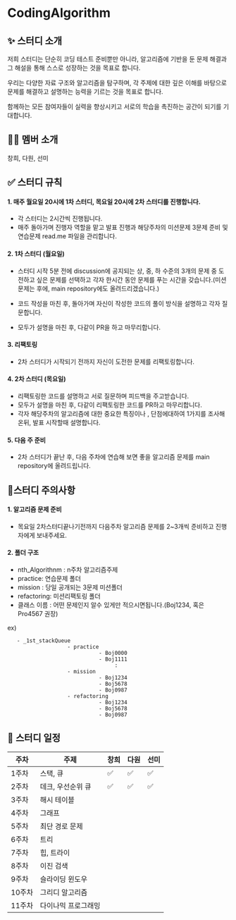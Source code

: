 # CodingAlgorithm

## ✨ 스터디 소개

저희 스터디는 단순히 코딩 테스트 준비뿐만 아니라, 알고리즘에 기반을 둔 문제 해결과 그 해설을 통해 스스로 성장하는 것을 목표로 합니다. 

우리는 다양한 자료 구조와 알고리즘을 탐구하며, 각 주제에 대한 깊은 이해를 바탕으로 문제를 해결하고 설명하는 능력을 기르는 것을 목표로 합니다.

함께하는 모든 참여자들이 실력을 향상시키고 서로의 학습을 촉진하는 공간이 되기를 기대합니다.





## 👩‍💻 멤버 소개

창희, 다원, 선미




## ✅ 스터디 규칙


#### 1. 매주 월요일 20시에 1차 스터디, 목요일 20시에 2차 스터디를 진행합니다.
   
  - 각 스터디는 2시간씩 진행됩니다.
  - 매주 돌아가며 진행자 역할을 맡고 발표 진행과 해당주차의 미션문제 3문제 준비 및 연습문제 read.me 파일을 관리합니다.
  
#### 2. 1차 스터디 (월요일)

  - 스터디 시작 5분 전에 discussion에 공지되는 상, 중, 하 수준의 3개의 문제 중 도전하고 싶은 문제를 선택하고 각자 한시간 동안 문제를 푸는 시간을 갖습니다.(미션 문제는 후에, main repository에도 올려드리겠습니다.)

  - 코드 작성을 마친 후, 돌아가며 자신이 작성한 코드의 풀이 방식을 설명하고 각자 질문합니다.

  - 모두가 설명을 마친 후, 다같이 PR을 하고 마무리합니다.

#### 3. 리팩토링
   
  - 2차 스터디가 시작되기 전까지 자신이 도전한 문제를 리팩토링합니다.
    
#### 4. 2차 스터디 (목요일)

  - 리팩토링한 코드를 설명하고 서로 질문하며 피드백을 주고받습니다.
  - 모두가 설명을 마친 후, 다같이 리팩토링한 코드를 PR하고 마무리합니다.
  - 각자 해당주차의 알고리즘에 대한 중요한 특징이나 , 단점에대하여 1가지를 조사해온뒤, 발표 시작할때 설명합니다.
    
#### 5. 다음 주 준비
  - 2차 스터디가 끝난 후, 다음 주차에 연습해 보면 좋을 알고리즘 문제를 main repository에 올려드립니다.


## 📍스터디 주의사항
#### 1. 알고리즘 문제 준비
- 목요일 2차스터디끝나기전까지 다음주차 알고리즘 문제를 2~3개씩 준비하고 진행자에게 보내주세요.
#### 2. 폴더 구조
- nth_Algorithnm : n주차 알고리즘주제
- practice: 연습문제 폴더
- mission : 당일 공개되는 3문제 미션폴더
- refactoring: 미션리팩토링 폴더
- 클래스 이름 : 어떤 문제인지 알수 있게만 적으시면됩니다.(Boj1234, 혹은 Pro4567 권장)
  
ex)
      
    
       - _1st_stackQueue
                       - practice
                                 - Boj0000
                                 - Boj1111
                                      :
                       - mission 
                                 - Boj1234
                                 - Boj5678
                                 - Boj0987     
                       - refactoring
                                 - Boj1234
                                 - Boj5678
                                 - Boj0987



## 📆 스터디 일정

| 주차   | 주제             | 창희 | 다원 | 선미   |
|-------|-----------------|-----|-----|----------|
| 1주차 | 스택, 큐           | ✅  | ✅   |   ✅  |
| 2주차 | 데크, 우선순위 큐    | ✅    |   ✅  |    ✅      |
| 3주차 | 해시 테이블         |     |     |          |
| 4주차 | 그래프             |     |     |          |
| 5주차 | 최단 경로 문제       |     |     |          |
| 6주차 | 트리              |     |     |          |
| 7주차 | 힙, 트라이         |     |     |          |
| 8주차 | 이진 검색          |     |     |          |
| 9주차 | 슬라이딩 윈도우      |     |     |          |
| 10주차| 그리디 알고리즘      |     |     |          |
| 11주차 | 다이나믹 프로그래밍  |      |     |         |
